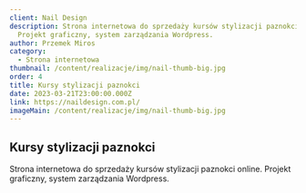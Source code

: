 ```yaml
---
client: Nail Design
description: Strona internetowa do sprzedaży kursów stylizacji paznokci online.
  Projekt graficzny, system zarządzania Wordpress.
author: Przemek Miros
category:
  - Strona internetowa
thumbnail: /content/realizacje/img/nail-thumb-big.jpg
order: 4
title: Kursy stylizacji paznokci
date: 2023-03-21T23:00:00.000Z
link: https://naildesign.com.pl/
imageMain: /content/realizacje/img/nail-thumb-big.jpg
---
```

## Kursy stylizacji paznokci

Strona internetowa do sprzedaży kursów stylizacji paznokci online. Projekt graficzny, system zarządzania Wordpress.